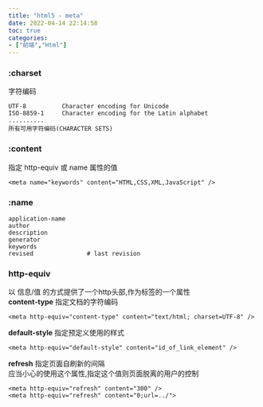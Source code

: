 ```yaml
---
title: "html5 - meta"
date: 2022-04-14 22:14:58
toc: true
categories:
- ["前端","Html"]
---
```


### :charset
字符编码

```
UTF-8          Character encoding for Unicode
ISO-8859-1     Character encoding for the Latin alphabet
..........
所有可用字符编码(CHARACTER SETS)
```

### :content
指定 http-equiv 或 name 属性的值
```
<meta name="keywords" content="HTML,CSS,XML,JavaScript" />
```

### :name
```
application-name     
author               
description          
generator            
keywords             
revised               # last revision
```

### http-equiv
以 信息/值 的方式提供了一个http头部,作为标签的一个属性<br />**content-type** 指定文档的字符编码
```
<meta http-equiv="content-type" content="text/html; charset=UTF-8" />
```
**default-style**         指定预定义使用的样式
```
<meta http-equiv="default-style" content="id_of_link_element" />
```
**refresh**               指定页面自刷新的间隔<br />应当小心的使用这个属性,指定这个值则页面脱离的用户的控制
```
<meta http-equiv="refresh" content="300" />
<meta http-equiv="refresh" content="0;url=../">
```

